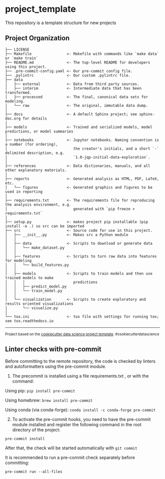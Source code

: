 project_template
==============================

This repository is a template structure for new projects

Project Organization
------------

    ├── LICENSE
    ├── Makefile                <- Makefile with commands like `make data` or `make train`
    ├── README.md               <- The top-level README for developers using this project.
    ├── .pre-commit-config.yaml <- Our pre-commit config file.
    ├── .pylintrc               <- Our custom .pylintrc file.
    ├── data
    │   ├── external            <- Data from third party sources.
    │   ├── interim             <- Intermediate data that has been transformed.
    │   ├── processed           <- The final, canonical data sets for modeling.
    │   └── raw                 <- The original, immutable data dump.
    │
    ├── docs                    <- A default Sphinx project; see sphinx-doc.org for details
    │
    ├── models                  <- Trained and serialized models, model predictions, or model summaries
    │
    ├── notebooks               <- Jupyter notebooks. Naming convention is a number (for ordering),
    │                              the creator's initials, and a short `-` delimited description, e.g.
    │                              `1.0-jqp-initial-data-exploration`.
    │
    ├── references              <- Data dictionaries, manuals, and all other explanatory materials.
    │
    ├── reports                 <- Generated analysis as HTML, PDF, LaTeX, etc.
    │   └── figures             <- Generated graphics and figures to be used in reporting
    │
    ├── requirements.txt        <- The requirements file for reproducing the analysis environment, e.g.
    │                              generated with `pip freeze > requirements.txt`
    │
    ├── setup.py                <- makes project pip installable (pip install -e .) so src can be imported
    ├── src                     <- Source code for use in this project.
    │   ├── __init__.py         <- Makes src a Python module
    │   │
    │   ├── data                <- Scripts to download or generate data
    │   │   └── make_dataset.py
    │   │
    │   ├── features            <- Scripts to turn raw data into features for modeling
    │   │   └── build_features.py
    │   │
    │   ├── models              <- Scripts to train models and then use trained models to make
    │   │   │                      predictions
    │   │   ├── predict_model.py
    │   │   └── train_model.py
    │   │
    │   └── visualization       <- Scripts to create exploratory and results oriented visualizations
    │       └── visualize.py
    │
    └── tox.ini                 <- tox file with settings for running tox; see tox.readthedocs.io

--------

<p><small>Project based on the <a target="_blank" href="https://drivendata.github.io/cookiecutter-data-science/">cookiecutter data science project template</a>. #cookiecutterdatascience</small></p>

Linter checks with pre-commit
------------

Before committing to the remote repository, the code is checked by linters and autoformatters using the pre-commit module.

1. The precommit is installed using a file requirements.txt , or with the command:

Using pip:
`pip install pre-commit`

Using homebrew:
`brew install pre-commit`

Using conda (via conda-forge):
`conda install -c conda-forge pre-commit`

2. To activate the pre-commit hooks, you need to have the pre-commit module installed and register the following command in the root directory of the project: 

`pre-commit install`

After that, the check will be started automatically with `git commit`

It is recommended to run a pre-commit check separately before committing: 

`pre-commit run --all-files`

